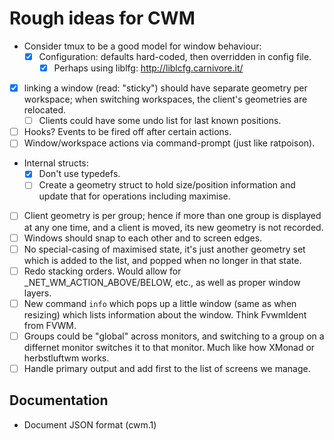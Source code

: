 Rough ideas for CWM
===================

* Consider tmux to be a good model for window behaviour:
  * [x] Configuration:  defaults hard-coded, then overridden in config file.
    * [x] Perhaps using liblfg:  http://liblcfg.carnivore.it/
* [x] linking a window (read:  "sticky") should have separate
  geometry per workspace; when switching workspaces, the client's
  geometries are relocated.
  * [ ] Clients could have some undo list for last known positions.
* [ ] Hooks?  Events to be fired off after certain actions.
*  [ ] Window/workspace actions via command-prompt (just like ratpoison).
* Internal structs:
  * [x] Don't use typedefs.
  * [ ] Create a geometry struct to hold size/position information and
    update that for operations including maximise.
* [ ] Client geometry is per group; hence if more than one group is displayed at
  any one time, and a client is moved, its new geometry is not recorded.
* [ ] Windows should snap to each other and to screen edges.
* [ ] No special-casing of maximised state, it's just another geometry set which
  is added to the list, and popped when no longer in that state.
* [ ] Redo stacking orders.  Would allow for _NET_WM_ACTION_ABOVE/BELOW, etc.,
  as well as proper window layers.
* [ ] New command `info` which pops up a little window (same as when resizing)
  which lists information about the window.  Think FvwmIdent from FVWM.
* [ ] Groups could be "global" across monitors, and switching to a group on a
  differnet monitor switches it to that monitor.  Much like how XMonad or
  herbstluftwm works.
* [ ] Handle primary output and add first to the list of screens we manage.

Documentation
-------------

* Document JSON format (cwm.1)
